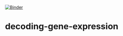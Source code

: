 [![Binder](https://mybinder.org/badge_logo.svg)](https://mybinder.org/v2/gh/mtinti/decoding-gene-expression/HEAD)

# decoding-gene-expression
